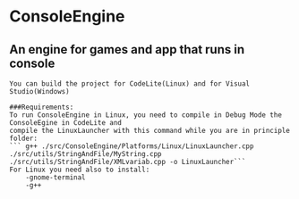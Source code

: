 # ConsoleEngine
## An engine for games and app that runs in console
	You can build the project for CodeLite(Linux) and for Visual Studio(Windows)
	
	###Requirements:
	To run ConsoleEngine in Linux, you need to compile in Debug Mode the ConsoleEgine in CodeLite and
	compile the LinuxLauncher with this command while you are in principle folder:
	``` g++ ./src/ConsoleEngine/Platforms/Linux/LinuxLauncher.cpp ./src/utils/StringAndFile/MyString.cpp ./src/utils/StringAndFile/XMLvariab.cpp -o LinuxLauncher```
	For Linux you need also to install:
		-gnome-terminal
		-g++